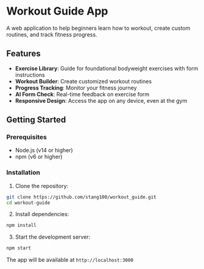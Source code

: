 # Workout Guide App

A web application to help beginners learn how to workout, create custom routines, and track fitness progress.

## Features

- **Exercise Library**: Guide for foundational bodyweight exercises with form instructions
- **Workout Builder**: Create customized workout routines
- **Progress Tracking**: Monitor your fitness journey
- **AI Form Check**: Real-time feedback on exercise form
- **Responsive Design**: Access the app on any device, even at the gym

## Getting Started

### Prerequisites

- Node.js (v14 or higher)
- npm (v6 or higher)

### Installation

1. Clone the repository:
```bash
git clone https://github.com/stang100/workout_guide.git
cd workout-guide
```

2. Install dependencies:
```bash
npm install
```

3. Start the development server:
```bash
npm start
```

The app will be available at `http://localhost:3000`
